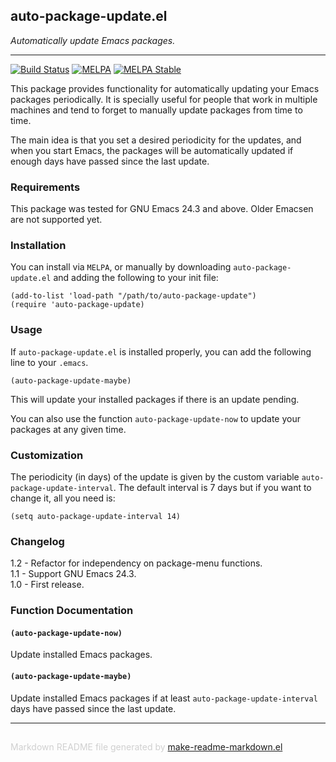 ## auto-package-update.el
*Automatically update Emacs packages.*

---

[![Build Status](https://travis-ci.org/rranelli/auto-package-update.el.svg?branch=master)](https://travis-ci.org/rranelli/auto-package-update.el)
[![MELPA](http://melpa.org/packages/auto-package-update-badge.svg)](http://melpa.org/#/auto-package-update)
[![MELPA Stable](http://stable.melpa.org/packages/auto-package-update-badge.svg)](http://stable.melpa.org/#/auto-package-update)

This package provides functionality for automatically updating your Emacs
packages periodically. It is specially useful for people that work in
multiple machines and tend to forget to manually update packages from time to
time.

The main idea is that you set a desired periodicity for the updates, and when
you start Emacs, the packages will be automatically updated if enough days
have passed since the last update.

### Requirements


This package was tested for GNU Emacs 24.3 and above. Older Emacsen are not
supported yet.

### Installation


You can install via `MELPA`, or manually by downloading `auto-package-update.el` and
adding the following to your init file:

```elisp
(add-to-list 'load-path "/path/to/auto-package-update")
(require 'auto-package-update)
```

### Usage


If `auto-package-update.el` is installed properly, you can add the following
line to your `.emacs`.

```elisp
(auto-package-update-maybe)
```

This will update your installed packages if there is an update pending.

You can also use the function `auto-package-update-now` to update your packages
at any given time.

### Customization


The periodicity (in days) of the update is given by the custom
variable `auto-package-update-interval`. The default interval is 7
days but if you want to change it, all you need is:

```elisp
(setq auto-package-update-interval 14)
```


### Changelog


1.2 - Refactor for independency on package-menu functions. <br/>
1.1 - Support GNU Emacs 24.3. <br/>
1.0 - First release. <br/>

### Function Documentation


#### `(auto-package-update-now)`

Update installed Emacs packages.

#### `(auto-package-update-maybe)`

Update installed Emacs packages if at least `auto-package-update-interval` days have passed since the last update.

-----
<div style="padding-top:15px;color: #d0d0d0;">
Markdown README file generated by
<a href="https://github.com/mgalgs/make-readme-markdown">make-readme-markdown.el</a>
</div>
